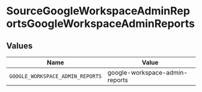 # SourceGoogleWorkspaceAdminReportsGoogleWorkspaceAdminReports


## Values

| Name                             | Value                            |
| -------------------------------- | -------------------------------- |
| `GOOGLE_WORKSPACE_ADMIN_REPORTS` | google-workspace-admin-reports   |